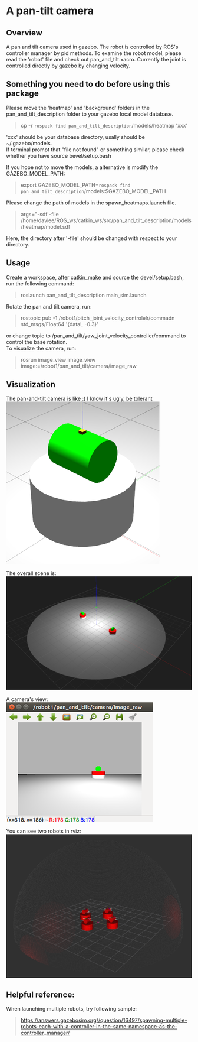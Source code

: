 # A pan-tilt camera  
## Overview  
A pan and tilt camera used in gazebo. The robot is controlled by ROS's controller manager by pid methods. To examine the robot model, please read the 'robot' file and check out pan_and_tilt.xacro. Currently the joint is controlled directly by gazebo by changing velocity.   

## Something you need to do before using this package
Please move the 'heatmap' and 'background' folders in the pan_and_tilt_description folder to your gazebo local model database.  
> cp -r `rospack find pan_and_tilt_description`/models/heatmap 'xxx'  

'xxx' should be your database directory, usally should be ~/.gazebo/models.  
If terminal prompt that "file not found" or something similar, please check whether you have source bevel/setup.bash  

If you hope not to move the models, a alternative is modify the GAZEBO_MODEL_PATH:  
> export GAZEBO_MODEL_PATH=`rospack find pan_and_tilt_description`/models:$GAZEBO_MODEL_PATH  

Please change the path of models in the spawn_heatmaps.launch file.  
> args="-sdf -file /home/davlee/ROS_ws/catkin_ws/src/pan_and_tilt_description/models/heatmap/model.sdf  

Here, the directory after '-file' should be changed with respect to your directory.  

## Usage  
Create a workspace, after catkin_make and source the devel/setup.bash, run the following command:  
> roslaunch pan_and_tilt_description main_sim.launch  

Rotate the pan and tilt camera, run:  
> rostopic pub -1 /robot1/pitch_joint_velocity_controlelr/commadn std_msgs/Float64 '{dataL -0.3}'  

or change topic to /pan_and_tilt/yaw_joint_velocity_controller/command to control the base rotation.  
To visualize the camera, run:  
> rosrun image_view image_view image:=/robot1/pan_and_tilt/camera/image_raw  

## Visualization
The pan-and-tilt camera is like :) I know it's ugly, be tolerant  
![Alt text](https://github.com/ChenqiuXD/pan_tilt_camera/blob/master/pics/Pan_tilt_camera.png)  

The overall scene is:  
![Alt text](https://github.com/ChenqiuXD/pan_tilt_camera/blob/master/pics/overall_scene.png)  

A camera's view:  
![Alt text](https://github.com/ChenqiuXD/pan_tilt_camera/blob/master/pics/camera_view.png)  

You can see two robots in rviz:  
![Alt text](https://github.com/ChenqiuXD/pan_tilt_camera/blob/master/pics/overall_pic.png)  

## Helpful reference:
When launching multiple robots, try following sample:  
> https://answers.gazebosim.org//question/16497/spawning-multiple-robots-each-with-a-controller-in-the-same-namespace-as-the-controller_manager/  

